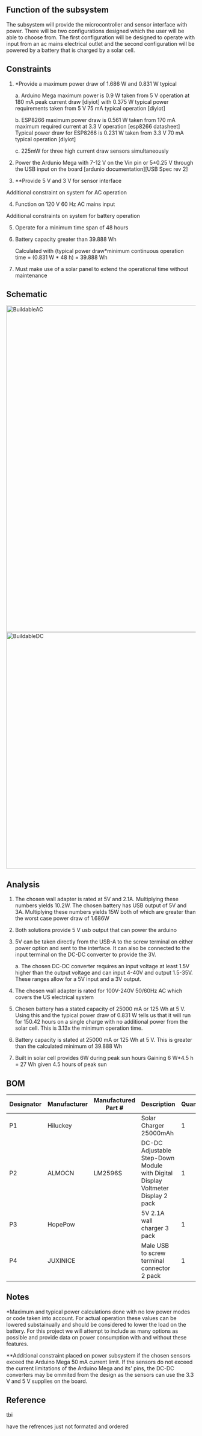 ## Function of the subsystem 
The subsystem will provide the microcontroller and sensor interface with power. There will be two configurations designed which the user will be able to choose from. The first configuration will be designed to operate with input from an ac mains electrical outlet and the second configuration will be powered by a battery that is charged by a solar cell.

## Constraints 
1. *Provide a maximum power draw of 1.686 W and 0.831 W typical 
   
   a. Arduino Mega maximum power is 0.9 W taken from 5 V operation at 180 mA peak current draw [diyiot] with 0.375 W typical power requirements taken from 5 V 75 mA typical operation [diyiot]
   
   b. ESP8266 maximum power draw is 0.561 W taken from 170 mA maximum required current at 3.3 V operation [esp8266 datasheet]
   Typical power draw for ESP8266 is 0.231 W taken from 3.3 V 70 mA typical operation [diyiot]
   
   c. 225mW for three high current draw sensors simultaneously
2. Power the Ardunio Mega with 7-12 V on the Vin pin or 5±0.25 V through the USB input on the board [ardunio documentation][USB Spec rev 2]
3. **Provide 5 V and 3 V for sensor interface

Additional constraint on system for AC operation

 4. Function on 120 V 60 Hz AC mains input

Additional constraints on system for battery operation

5. Operate for a minimum time span of 48 hours 

6. Battery capacity greater than 39.888 Wh 
   
      Calculated with (typical power draw*minimum continuous operation time = (0.831 W * 48 h) = 39.888 Wh 
   
 7. Must make use of a solar panel to extend the operational time without maintenance 

## Schematic 
<img width="866" alt="BuildableAC" src="https://user-images.githubusercontent.com/118766525/216235986-c4a7bbef-dcb8-4c07-8018-090d6612bf4e.png">
<img width="627" alt="BuildableDC" src="https://user-images.githubusercontent.com/118766525/216236032-495901d5-41aa-42f0-b8a0-075caf56226f.png">

## Analysis 
1. The chosen wall adapter is rated at 5V and 2.1A. Multiplying these numbers yields 10.2W. The chosen battery has USB output of 5V and 3A. Multiplying these numbers yields 15W both of which are greater than the worst case power draw of 1.686W
2. Both solutions provide 5 V usb output that can power the arduino 
3. 5V can be taken directly from the USB-A to the screw terminal on either power option and sent to the interface. It can also be connected to the input terminal on the DC-DC converter to provide the 3V.
   
   a. The chosen DC-DC converter requires an input voltage at least 1.5V higher than the output voltage and can input 4-40V and output 1.5-35V. These ranges allow for a 5V input and a 3V output.

4. The chosen wall adapter is rated for 100V-240V 50/60Hz AC which covers the US electrical system 
5. Chosen battery has a stated capacity of 25000 mA or 125 Wh at 5 V. Using this and the typical power draw of 0.831 W tells us that it will run for 150.42 hours on a single charge with no additional power from the solar cell. This is 3.13x the minimum operation time. 
6. Battery capacity is stated at 25000 mA or 125 Wh at 5 V. This is greater than the calculated minimum of 39.888 Wh 
7. Built in solar cell provides 6W during peak sun hours
Gaining 6 W*4.5 h = 27 Wh given 4.5 hours of peak sun

## BOM
| Designator | Manufacturer | Manufactured Part # | Description                                                                     | Quanitity | Price Each |
| ---------- | ------------ | ------------------- | ------------------------------------------------------------------------------- | --------- | ---------- |
| P1         | Hiluckey     |                     | Solar Charger 25000mAh                                                          | 1         | $46.99     |
| P2         | ALMOCN       | LM2596S             | DC-DC Adjustable Step-Down Module with Digital Display Voltmeter Display 2 pack | 1         | $8.99    |
| P3         | HopePow      |                     | 5V 2.1A wall charger 3 pack                                                     | 1         | $10.99      |
| P4         | JUXINICE     |                     | Male USB to screw terminal connector 2 pack                                     | 1         | $8.99     |
## Notes 
*Maximum and typical power calculations done with no low power modes or code taken into account. For actual operation these values can be lowered substainually and should be considered to lower the load on the battery. For this project we will attempt to include as many options as possible and provide data on power consumption with and without these features.

**Additional constraint placed on power subsystem if the chosen sensors exceed the Arduino Mega 50 mA current limit. If the sensors do not exceed the current limitations of the Arduino Mega and its' pins, the DC-DC converters may be ommited from the design as the sensors can use the 3.3 V and 5 V supplies on the board. 
## Reference 
tbi

have the refrences just not formated and ordered 
